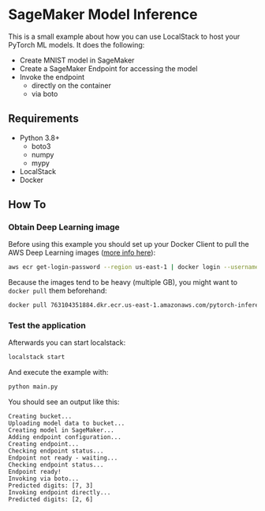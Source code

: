 # SageMaker Model Inference

This is a small example about how you can use LocalStack to host your PyTorch ML models. It does the following:

* Create MNIST model in SageMaker
* Create a SageMaker Endpoint for accessing the model
* Invoke the endpoint
  * directly on the container
  * via boto

## Requirements

* Python 3.8+
  * boto3
  * numpy
  * mypy
* LocalStack
* Docker

## How To

### Obtain Deep Learning image

Before using this example you should set up your Docker Client to pull the AWS Deep Learning images ([more info here](https://github.com/aws/deep-learning-containers/blob/master/available_images.md)):

```bash
aws ecr get-login-password --region us-east-1 | docker login --username AWS --password-stdin 763104351884.dkr.ecr.us-east-1.amazonaws.com
```

Because the images tend to be heavy (multiple GB), you might want to `docker pull` them beforehand:

```bash
docker pull 763104351884.dkr.ecr.us-east-1.amazonaws.com/pytorch-inference:1.5.0-cpu-py3
```

### Test the application

Afterwards you can start localstack:

```bash
localstack start    
```

And execute the example with:

```bash
python main.py
```

You should see an output like this:
```
Creating bucket...
Uploading model data to bucket...
Creating model in SageMaker...
Adding endpoint configuration...
Creating endpoint...
Checking endpoint status...
Endpoint not ready - waiting...
Checking endpoint status...
Endpoint ready!
Invoking via boto...
Predicted digits: [7, 3]
Invoking endpoint directly...
Predicted digits: [2, 6]
```